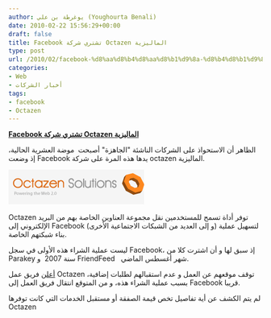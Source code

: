 ```yaml
---
author: يوغرطة بن علي (Youghourta Benali)
date: 2010-02-22 15:56:29+00:00
draft: false
title: Facebook تشتري شركة Octazen الماليزية
type: post
url: /2010/02/facebook-%d8%aa%d8%b4%d8%aa%d8%b1%d9%8a-%d8%b4%d8%b1%d9%83%d8%a9-octazen-%d8%a7%d9%84%d9%85%d8%a7%d9%84%d9%8a%d8%b2%d9%8a%d8%a9/
categories:
- Web
- أخبار الشركات
tags:
- facebook
- Octazen
---
```


[**Facebook تشتري شركة Octazen الماليزية**](https://www.it-scoop.com/2010/02/facebook-%d8%aa%d8%b4%d8%aa%d8%b1%d9%8a-%d8%b4%d8%b1%d9%83%d8%a9-octazen-%d8%a7%d9%84%d9%85%d8%a7%d9%84%d9%8a%d8%b2%d9%8a%d8%a9/)


الظاهر أن الاستحواذ على الشركات الناشئة "الجاهزة" أصبحت  موضة العشرية الحالية، إذ وضعت Facebook يدها هذه المرة على شركة octazen الماليزية.

[![](octazen.png)
](https://www.it-scoop.com/2010/02/facebook-%d8%aa%d8%b4%d8%aa%d8%b1%d9%8a-%d8%b4%d8%b1%d9%83%d8%a9-octazen-%d8%a7%d9%84%d9%85%d8%a7%d9%84%d9%8a%d8%b2%d9%8a%d8%a9/)

Octazen توفر أداة تسمح للمستخدمين نقل مجموعة العناوين الخاصة بهم من البريد الإلكتروني إلى Facebook (و إلى العديد من الشبكات الاجتماعية الأخرى) لتسهيل عملية بناء شبكتهم الخاصة.

ليست عملية الشراء هذه الأولى في سجل Facebook، إذ سبق لها و أن اشترت كلا من Parakey سنة 2007  و FriendFeed   شهر أغسطس الماضي.

[أعلن](http://www.octazen.com/) فريق عمل Octazen توقف موقعهم عن العمل و عدم استقبالهم لطلبات إضافية، بسبب عملية الشراء هذه، و من المتوقع انتقال فريق العمل إلى Facebook قريبا.

لم يتم الكشف عن أية تفاصيل تخص قيمة الصفقة أو مستقبل الخدمات التي كانت توفرها Octazen
